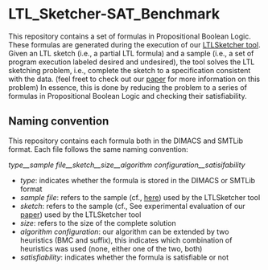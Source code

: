 # LTL_Sketcher-SAT_Benchmark

This repository contains a set of formulas in Propositional Boolean Logic.
These formulas are generated during the execution of our [LTLSketcher tool](https://github.com/rajarshi008/LTLSketcher/tree/master).
Given an LTL sketch (i.e., a partial LTL formula) and a sample (i.e., a set of program execution labeled desired and undesired), the tool solves the LTL sketching problem, i.e., complete the sketch to a specification consistent with the data. (feel freet to check out our [paper](https://link.springer.com/chapter/10.1007/978-3-031-45332-8_2) for more information on this problem)
In essence, this is done by reducing the problem to a series of formulas in Propositional Boolean Logic and checking their satisfiability.

## Naming convention
This repository contains each formula both in the DIMACS and SMTLib format.
Each file follows the same naming convention:

*type__sample file__sketch__size__algorithm configuration__satisifability*

- *type*: indicates whether the formula is stored in the DIMACS or SMTLib format
- *sample file*: refers to the sample (cf., [here](https://github.com/rajarshi008/LTLSketcher/tree/master/experiment_results/generated_files/final_benchmark)) used by the LTLSketcher tool
- *sketch*: refers to the sample (cf., See experimental evaluation of our [paper](https://link.springer.com/chapter/10.1007/978-3-031-45332-8_2)) used by the LTLSketcher tool
- *size*: refers to the size of the complete solution
- *algorithm configuration*: our algorithm can be extended by two heuristics (BMC and suffix), this indicates which combination of heuristics was used (none, either one of the two, both)
- *satisfiability*: indicates whether the formula is satisfiable or not


